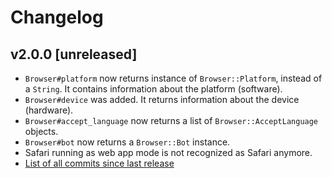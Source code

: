 # Changelog

## v2.0.0 [unreleased]

- `Browser#platform` now returns instance of `Browser::Platform`, instead of a `String`. It contains information about the platform (software).
- `Browser#device` was added. It returns information about the device (hardware).
- `Browser#accept_language` now returns a list of `Browser::AcceptLanguage` objects.
- `Browser#bot` now returns a `Browser::Bot` instance.
- Safari running as web app mode is not recognized as Safari anymore.
- [List of all commits since last release](https://github.com/fnando/browser/compare/v1.1.0...v2.0.0)

